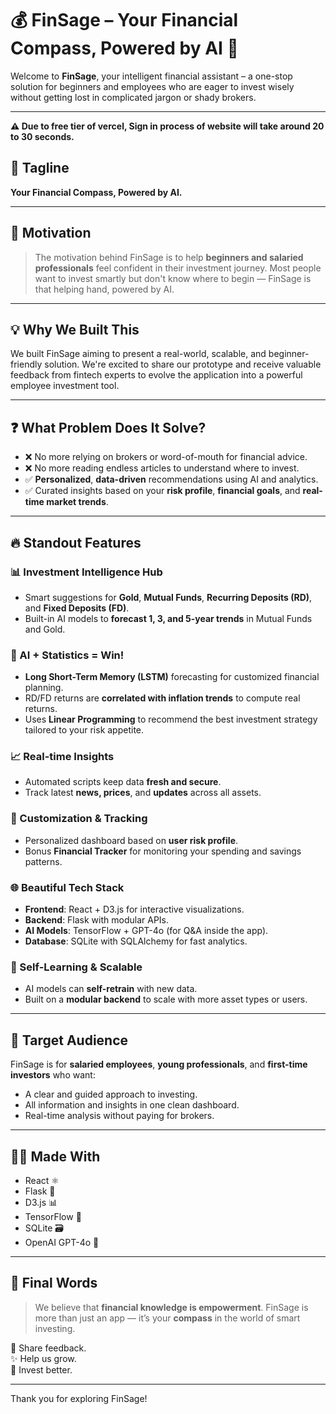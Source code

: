 # 💰 FinSage – Your Financial Compass, Powered by AI 🧭

Welcome to **FinSage**, your intelligent financial assistant – a one-stop solution for beginners and employees who are eager to invest wisely without getting lost in complicated jargon or shady brokers.

---

**⚠️ Due to free tier of vercel, Sign in process of website will take around 20 to 30 seconds.**


## 🌟 Tagline
**Your Financial Compass, Powered by AI.**

---

## 🚀 Motivation
> The motivation behind FinSage is to help **beginners and salaried professionals** feel confident in their investment journey. Most people want to invest smartly but don't know where to begin — FinSage is that helping hand, powered by AI.

---

## 💡 Why We Built This
We built FinSage aiming to present a real-world, scalable, and beginner-friendly solution. We're excited to share our prototype and receive valuable feedback from fintech experts to evolve the application into a powerful employee investment tool.

---

## ❓ What Problem Does It Solve?
- ❌ No more relying on brokers or word-of-mouth for financial advice.
- ❌ No more reading endless articles to understand where to invest.
- ✅ **Personalized**, **data-driven** recommendations using AI and analytics.
- ✅ Curated insights based on your **risk profile**, **financial goals**, and **real-time market trends**.

---

## 🔥 Standout Features

### 📊 Investment Intelligence Hub
- Smart suggestions for **Gold**, **Mutual Funds**, **Recurring Deposits (RD)**, and **Fixed Deposits (FD)**.
- Built-in AI models to **forecast 1, 3, and 5-year trends** in Mutual Funds and Gold.

### 🧠 AI + Statistics = Win!
- **Long Short-Term Memory (LSTM)** forecasting for customized financial planning.
- RD/FD returns are **correlated with inflation trends** to compute real returns.
- Uses **Linear Programming** to recommend the best investment strategy tailored to your risk appetite.

### 📈 Real-time Insights
- Automated scripts keep data **fresh and secure**.
- Track latest **news, prices**, and **updates** across all assets.

### 🧰 Customization & Tracking
- Personalized dashboard based on **user risk profile**.
- Bonus **Financial Tracker** for monitoring your spending and savings patterns.

### 🌐 Beautiful Tech Stack
- **Frontend**: React + D3.js for interactive visualizations.
- **Backend**: Flask with modular APIs.
- **AI Models**: TensorFlow + GPT-4o (for Q&A inside the app).
- **Database**: SQLite with SQLAlchemy for fast analytics.

### 🧪 Self-Learning & Scalable
- AI models can **self-retrain** with new data.
- Built on a **modular backend** to scale with more asset types or users.

---

## 🎯 Target Audience
FinSage is for **salaried employees**, **young professionals**, and **first-time investors** who want:
- A clear and guided approach to investing.
- All information and insights in one clean dashboard.
- Real-time analysis without paying for brokers.

---

## 👩‍💻 Made With
- React ⚛️  
- Flask 🐍  
- D3.js 📊  
- TensorFlow 🧠  
- SQLite 🗃️  
- OpenAI GPT-4o 🤖  

---

## 📢 Final Words
> We believe that **financial knowledge is empowerment**. FinSage is more than just an app — it’s your **compass** in the world of smart investing.

🔁 Share feedback.  
✨ Help us grow.  
💸 Invest better.

---

Thank you for exploring FinSage!
